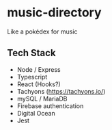 # music-directory

Like a pokédex for music

## Tech Stack

* Node / Express
* Typescript
* React (Hooks?)
* Tachyons (https://tachyons.io/)
* mySQL / MariaDB
* Firebase authentication
* Digital Ocean
* Jest

